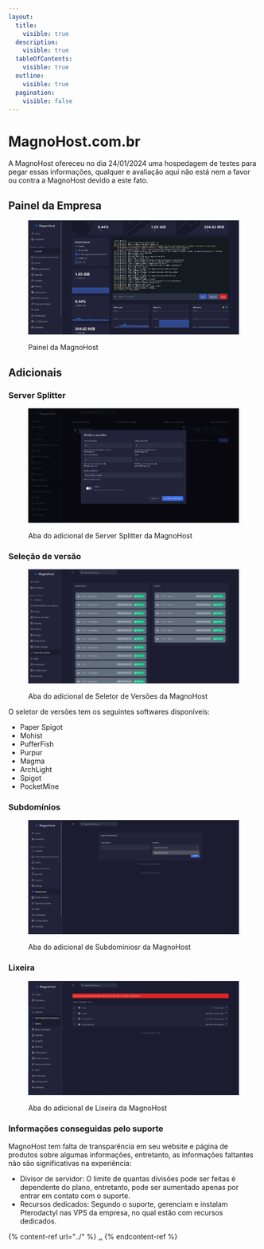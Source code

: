 ```yaml
---
layout:
  title:
    visible: true
  description:
    visible: true
  tableOfContents:
    visible: true
  outline:
    visible: true
  pagination:
    visible: false
---
```


# MagnoHost.com.br

A MagnoHost ofereceu no dia 24/01/2024 uma hospedagem de testes para pegar essas informações, qualquer e avaliação aqui não está nem a favor ou contra a MagnoHost devido a este fato.

## Painel da Empresa

<figure><img src="../../../../.gitbook/assets/image (14).png" alt=""><figcaption><p>Painel da MagnoHost</p></figcaption></figure>

## Adicionais

### Server Splitter

<figure><img src="../../../../.gitbook/assets/image (15).png" alt=""><figcaption><p>Aba do adicional de Server Splitter da MagnoHost</p></figcaption></figure>

### Seleção de versão

<figure><img src="../../../../.gitbook/assets/image (16).png" alt=""><figcaption><p>Aba do adicional de Seletor de Versões da MagnoHost</p></figcaption></figure>

O seletor de versões tem os seguintes softwares disponíveis:

* Paper Spigot
* Mohist
* PufferFish
* Purpur
* Magma
* ArchLight
* Spigot
* PocketMine

### Subdomínios

<figure><img src="../../../../.gitbook/assets/image (17).png" alt=""><figcaption><p>Aba do adicional de Subdomíniosr da MagnoHost</p></figcaption></figure>

### Lixeira

<figure><img src="../../../../.gitbook/assets/image (18).png" alt=""><figcaption><p>Aba do adicional de Lixeira da MagnoHost</p></figcaption></figure>

### Informações conseguidas pelo suporte

MagnoHost tem falta de transparência em seu website e página de produtos sobre algumas informações, entretanto, as informações faltantes não são significativas na experiência:

* Divisor de servidor: O limite de quantas divisões pode ser feitas é dependente do plano, entretanto, pode ser aumentado apenas por entrar em contato com o suporte.
* Recursos dedicados: Segundo o suporte, gerenciam e instalam Pterodactyl nas VPS da empresa, no qual estão com recursos dedicados.

{% content-ref url="../" %}
[..](../)
{% endcontent-ref %}
